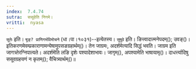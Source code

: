 ```yaml
---
index:  7.4.74
sutra:  ससूवेति निगमे।
vritti:  nyasa
---
```


`सूतेः` इति। `षूङ्? प्राणिगर्भविमोचने` (धा।पा।१०३१)--इत्येतस्य। `सुषुवे` इति। ङित्त्वादात्मनेपदम्(); उवङ्()। 
इतिकरणमेवम्प्रकाराणामन्येषामुपसङग्रहार्थम्()। तेन जाग्रमः, अदर्शमेत्यादि सिद्धं भवति। जाग्रम इति जागत्र्तेरग्निपात्यते। अदर्शमेति लङि दृशेः पश्यादेशाभावः। जागृम्(), अपश्यामेति भाषायामृ()। दाधर्त्त्यादिषु ससूवग्रहयणं न कृतम्(); वैचित्र्यार्थम्()॥
